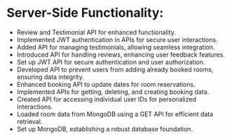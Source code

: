 # Server-Side Functionality:

- Review and Testimonial API for enhanced functionality.
- Implemented JWT authentication in APIs for secure user interactions.
- Added API for managing testimonials, allowing seamless integration.
- Introduced API for handling reviews, enhancing user feedback features.
- Set up JWT API for secure authentication and user authorization.
- Developed API to prevent users from adding already booked rooms, ensuring data integrity.
- Enhanced booking API to update dates for room reservations.
- Implemented APIs for getting, deleting, and creating booking data.
- Created API for accessing individual user IDs for personalized interactions.
- Loaded room data from MongoDB using a GET API for efficient data retrieval.
- Set up MongoDB, establishing a robust database foundation.
